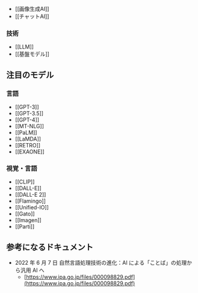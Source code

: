- [[画像生成AI]]
- [[チャットAI]]

### 技術
- [[LLM]]
- [[基盤モデル]]


## 注目のモデル
### 言語
- [[GPT-3]]
- [[GPT-3.5]]
- [[GPT-4]]
- [[MT-NLG]]
- [[PaLM]]
- [[LaMDA]]
- [[RETRO]]
- [[EXAONE]]

### 視覚・言語
- [[CLIP]]
- [[DALL-E]]
- [[DALL-E 2]]
- [[Flamingo]]
- [[Unified-IO]]
- [[Gato]]
- [[Imagen]]
- [[Parti]]

## 参考になるドキュメント
- 2022 年 6 月 7 日 自然言語処理技術の進化：AI による「ことば」の処理から汎用 AI へ
	- [https://www.ipa.go.jp/files/000098829.pdf](https://www.ipa.go.jp/files/000098829.pdf)